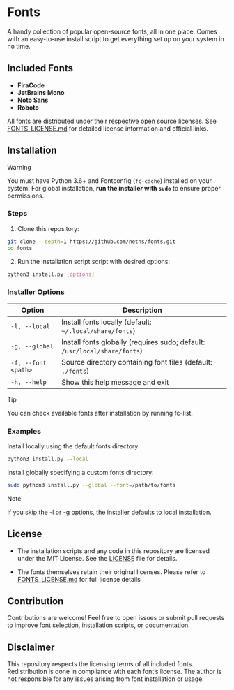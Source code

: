 # Fonts

A handy collection of popular open-source fonts, all in one place. Comes with an easy-to-use install script to get everything set up on your system in no time.

## Included Fonts

- **FiraCode**  
- **JetBrains Mono**  
- **Noto Sans**  
- **Roboto**

All fonts are distributed under their respective open source licenses. See [FONTS_LICENSE.md](./FONTS_LICENSE.md) for detailed license information and official links.

## Installation


> [!WARNING]
> You must have Python 3.6+ and Fontconfig (`fc-cache`) installed on your system.
> For global installation, **run the installer with `sudo`** to ensure proper permissions.

### Steps

1. Clone this repository:

```bash
git clone --depth=1 https://github.com/netns/fonts.git
cd fonts
```
2. Run the installation script script with desired options:

```bash
python3 install.py [options]
```

### Installer Options

| Option              | Description                                                               |
| ------------------- | ------------------------------------------------------------------------- |
| `-l, --local`       | Install fonts locally (default: `~/.local/share/fonts`)                   |
| `-g, --global`      | Install fonts globally (requires sudo; default: `/usr/local/share/fonts`) |
| `-f, --font <path>` | Source directory containing font files (default: `./fonts`)               |
| `-h, --help`        | Show this help message and exit                                           |

> [!TIP]
> You can check available fonts after installation by running fc-list.

### Examples

Install locally using the default fonts directory:

```bash
python3 install.py --local
```

Install globally specifying a custom fonts directory:

```bash
sudo python3 install.py --global --font=/path/to/fonts
```

> [!NOTE]
> If you skip the -l or -g options, the installer defaults to local installation.

## License

- The installation scripts and any code in this repository are licensed under the MIT License. See the [LICENSE](./LICENSE) file for details.

- The fonts themselves retain their original licenses. Please refer to [FONTS_LICENSE.md](./FONTS_LICENSE.md) for full license details

## Contribution
Contributions are welcome! Feel free to open issues or submit pull requests to improve font selection, installation scripts, or documentation.

## Disclaimer
This repository respects the licensing terms of all included fonts. Redistribution is done in compliance with each font’s license. The author is not responsible for any issues arising from font installation or usage.

